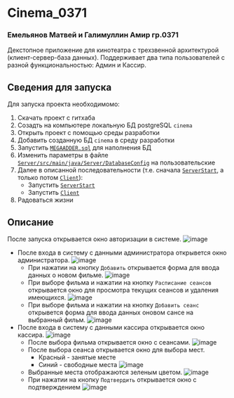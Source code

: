 # Cinema_0371

### Емельянов Матвей и Галимуллин Амир гр.0371

Декстопное приложение для кинотеатра с трехзвенной архитектурой (клиент-сервер-база данных). 
Поддерживает два типа пользователей с разной функциональностью: Админ и Кассир. 

## Сведения для запуска
Для запуска проекта необходимомо:
1. Скачать проект с гитхаба
2. Созадть на компьютере локальную БД postgreSQL `cinema`
3. Открыть проект с помощью среды разработки
4. Добавить созданную БД `cinema` в среду разработки
5. Запустить [`MEGAADDER.sql`](./MEGAADDER.sql) для наполнения БД
6. Изменить параметры в файле [`Server/src/main/java/Server/DatabaseConfig`](./Server/src/main/java/Server/DatabaseConfig.java) 
на пользовательские
7. Далее в описанной последовательности (т.е. сначала [`ServerStart`][1], а только потом [`Client`][2]):
   * Запустить [`ServerStart`][1]
   * Запустить [`Client`][2]
8. Радоваться жизни

## Описание

После запуска открывается окно авторизации в системе.
![image](screens/1.png)

* После входа в систему с данными администратора открывется окно администратора.
![image](screens/2.png)
  * При нажатии на кнопку `Добавить` открывается форма для ввода данных о новом фильме.
  ![image](screens/2.1.png)
  * При выборе фильма и нажатии на кнопку `Расписание сеансов` открывается окно 
  для просмотра текущих сеансов и удаления имеющихся.
  ![image](screens/2.2.png)
  * При выборе фильма и нажатии на кнопку `Добавить сеанс` открывется форма 
  для ввода данных оновом сансе на выбранный фильм.
  ![image](screens/2.3.png)
* После входа в систему с данными кассира открывается окно кассира.
![image](screens/3.png)
  * После выбора фильма открывается окно с сеансами.
  ![image](screens/3.1.png)
  * После выбора сеанса открывается окно для выбора мест.
    * Красный - занятые месте
    * Синий - свободные места
  ![image](screens/3.2.png)
  * Выбранные места отображаются зеленым цветом.
  ![image](screens/3.3.png)
  * При нажатии на кнопку `Подтвердить` открывается окно с подтверждением
  ![image](screens/3.4.png)


[1]: ./Server/src/main/java/Server/ServerStart.java
[2]: ./Client/src/main/java/Client/Client.java
